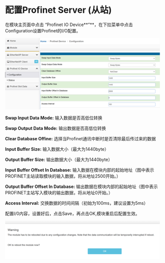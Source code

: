 # 配置Profinet Server (从站)

在模块主页面中点击 “Profinet IO Device**”**，在下拉菜单中点击Configuration设置Profinet的I/O配置。

<img src="assets/图片1.png" style="zoom:50%;" />

**Swap Input Data Mode:** 输入数据是否高低位转换

**Swap Output Data Mode:** 输出数据是否高低位转换

**Clear Database Offine:** 选择当Profinet通讯中断时是否清除最后传过来的数据

**Input Buffer Size:** 输入数据大小（最大为1440byte）

**Output Buffer Size:** 输出数据大小（最大为1440byte）

**Input Buffer Offset In Database:**  输入数据在模块内部的起始地址（图中表示PROFINET主站读取模块的输入数据，将从地址2500开始。）

**Output Buffer Offset In Database:** 输出数据在模块内部的起始地址（图中表示PROFINET主站写入模块的输出数据，将从地址0开始。）

**Access Interval:** 交换数据的时间间隔（初始为100ms，建议设置为5ms）



配置I/0内容，设置好后，点击Save，再点击OK,模块重启后配置生效。

<img src="assets/图片2.png" style="zoom:50%;" />
